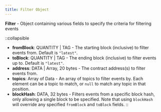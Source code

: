 ```yaml
---
title: Filter Object
---
```


**Filter** - Object containing various fields to specify the criteria for filtering events

::collapsible

- **fromBlock**: QUANTITY | TAG - The starting block (inclusive) to filter events from. Default is `"latest"`.
- **toBlock**: QUANTITY | TAG - The ending block (inclusive) to filter events up to. Default is `"latest"`.
- **address**: DATA | Array, 20 bytes - The contract address(s) to filter events from.
- **topics**: Array of Data - An array of topics to filter events by.
Each element can be a topic to match, or `null` to match any topic in that position.
- **blockHash**: DATA, 32 bytes - Filters events from a specific block hash, only allowing a single block to be specified.
Note that using `blockHash` will override any specified `fromBlock` and `toBlock` fields.
::
